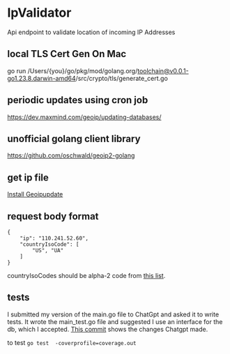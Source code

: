# IpValidator
Api endpoint to validate location of incoming IP Addresses

## local TLS Cert Gen On Mac ##
go run /Users/{you}/go/pkg/mod/golang.org/toolchain@v0.0.1-go1.23.8.darwin-amd64/src/crypto/tls/generate_cert.go

## periodic updates using cron job ##
https://dev.maxmind.com/geoip/updating-databases/

## unofficial golang client library ##
https://github.com/oschwald/geoip2-golang

## get ip file ##
[Install Geoipupdate](https://github.com/maxmind/geoipupdate)

## request body format ##
```
{
    "ip": "110.241.52.60",
    "countryIsoCode": [
        "US", "UA"
    ]
}
```
countryIsoCodes should be alpha-2 code from [this list](https://www.iso.org/obp/ui/#search).

## tests ##
I submitted my version of the main.go file to ChatGpt and asked it to write tests.  It wrote the main_test.go file and suggested I use an interface for the db, which I accepted. [This commit](https://github.com/SusanEnneking/IpValidator/commit/2b82feb2c5f4b158d7354b51c372df442111e131) shows the changes Chatgpt made.

to test ```go test  -coverprofile=coverage.out```